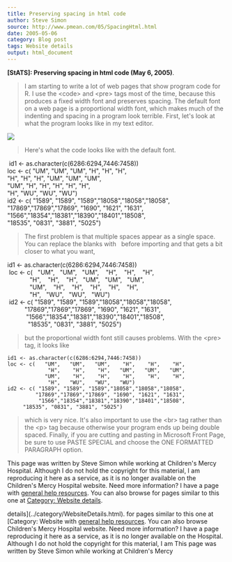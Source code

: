 ```yaml
---
title: Preserving spacing in html code
author: Steve Simon
source: http://www.pmean.com/05/SpacingHtml.html
date: 2005-05-06
category: Blog post
tags: Website details
output: html_document
---
```

**[StATS]: Preserving spacing in html code (May 6,
2005)**.

> I am starting to write a lot of web pages that show program code for
> R. I use the \<code\> and \<pre\> tags most of the time, because this
> produces a fixed width font and preserves spacing. The default font on
> a web page is a proportional width font, which makes much of the
> indenting and spacing in a program look terrible. First, let\'s look
> at what the program looks like in my text editor.

![](../weblog/images/PreservingSpaces1.gif)

> Here\'s what the code looks like with the default font.

 id1 \<- as.character(c(6286:6294,7446:7458))\
loc \<- c( \"UM\", \"UM\", \"UM\", \"H\", \"H\", \"H\",\
\"H\", \"H\", \"H\", \"UM\", \"UM\", \"UM\",\
\"UM\", \"H\", \"H\", \"H\", \"H\", \"H\",\
\"H\", \"WU\", \"WU\", \"WU\")\
id2 \<- c( \"1589\", \"1589\", \"1589\",\"18058\",\"18058\",\"18058\",\
\"17869\",\"17869\",\"17869\", \"1690\", \"1621\", \"1631\",\
\"1566\",\"18354\",\"18381\",\"18390\",\"18401\",\"18508\",\
\"18535\", \"0831\", \"3881\", \"5025\")

> The first problem is that multiple spaces appear as a single space.
> You can replace the blanks with &nbsp; before importing and that gets
> a bit closer to what you want,

id1 \<- as.character(c(6286:6294,7446:7458))\
 loc \<- c(   \"UM\",   \"UM\",   \"UM\",    \"H\",    \"H\",    \"H\",\
             \"H\",    \"H\",    \"H\",   \"UM\",   \"UM\",   \"UM\",\
             \"UM\",    \"H\",    \"H\",    \"H\",    \"H\",    \"H\",\
             \"H\",   \"WU\",   \"WU\",   \"WU\")\
 id2 \<- c( \"1589\", \"1589\", \"1589\",\"18058\",\"18058\",\"18058\",\
          \"17869\",\"17869\",\"17869\", \"1690\", \"1621\", \"1631\",\
           \"1566\",\"18354\",\"18381\",\"18390\",\"18401\",\"18508\",\
            \"18535\", \"0831\", \"3881\", \"5025\")

> but the proportional width font still causes problems. With the
> \<pre\> tag, it looks like

    id1 <- as.character(c(6286:6294,7446:7458))
    loc <- c(   "UM",   "UM",   "UM",    "H",    "H",    "H",
                 "H",    "H",    "H",   "UM",   "UM",   "UM",
                "UM",    "H",    "H",    "H",    "H",    "H",
                 "H",   "WU",   "WU",   "WU")
    id2 <- c( "1589", "1589", "1589","18058","18058","18058",
             "17869","17869","17869", "1690", "1621", "1631",
              "1566","18354","18381","18390","18401","18508",
         "18535", "0831", "3881", "5025")

> which is very nice. It\'s also important to use the \<br\> tag rather
> than the \<p\> tag because otherwise your program ends up being double
> spaced. Finally, if you are cutting and pasting in Microsoft Front
> Page, be sure to use PASTE SPECIAL and choose the ONE FORMATTED
> PARAGRAPH option.

This page was written by Steve Simon while working at Children\'s Mercy
Hospital. Although I do not hold the copyright for this material, I am
reproducing it here as a service, as it is no longer available on the
Children\'s Mercy Hospital website. Need more information? I have a page
with [general help resources](../GeneralHelp.html). You can also browse
for pages similar to this one at [Category: Website
details](../category/WebsiteDetails.html).
<!---More--->
details](../category/WebsiteDetails.html).
for pages similar to this one at [Category: Website
with [general help resources](../GeneralHelp.html). You can also browse
Children\'s Mercy Hospital website. Need more information? I have a page
reproducing it here as a service, as it is no longer available on the
Hospital. Although I do not hold the copyright for this material, I am
This page was written by Steve Simon while working at Children\'s Mercy

<!---Do not use
**[StATS]: Preserving spacing in html code (May 6,
This page was written by Steve Simon while working at Children\'s Mercy
Hospital. Although I do not hold the copyright for this material, I am
reproducing it here as a service, as it is no longer available on the
Children\'s Mercy Hospital website. Need more information? I have a page
with [general help resources](../GeneralHelp.html). You can also browse
for pages similar to this one at [Category: Website
details](../category/WebsiteDetails.html).
--->

